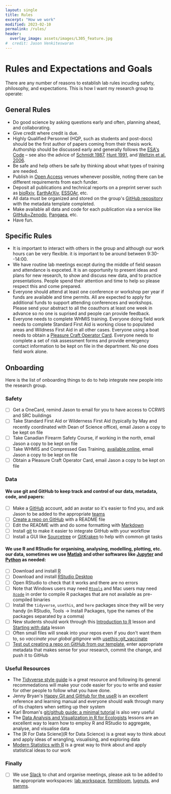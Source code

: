 ```yaml
---
layout: single
title: Rules
excerpt: "How we work"
modified: 2023-02-10
permalink: /rules/
header:
  overlay_image: assets/images/L305_feature.jpg
#  credit: Jason Venkiteswaran
---
```


# Rules and Expectations and Goals

There are any number of reasons to establish lab rules incuding safety, philosophy, and expectations. This is how I want my research group to operate:

## General Rules

* Do good science by asking questions early and often, planning ahead, and collaborating.
* Give credit where credit is due.
* Highly Qualified Personnel (HQP, such as students and post-docs) should be the first author of papers coming from their thesis work. Authorship should be discussed early and generally follows the [ESA's Code](https://www.esa.org/about/code-of-ethics/) – see also the advice of [Schmidt 1987](https://www.jstor.org/stable/20166549), [Hunt 1991](https://10.1038/352187a0), and [Weltzin et al. 2006](https://doi.org/10.1890/1540-9295(2006)4[435:AIEAAA]2.0.CO;2).
* Be safe and help others be safe by thinking about what types of training are needed.
* Publish in [Open Access](http://www.carl-abrc.ca/advancing-research/scholarly-communication/open-access/) venues whenever possible, noting there can be different requirements from each funder.
* Deposit all publications and technical reports on a preprint server such as [bioRxiv](https://www.biorxiv.org/), [EarthArXiv](https://eartharxiv.org/), [ESSOAr](https://www.essoar.org/), etc.
* All data must be organized and stored on the group's [GitHub repository](https://github.com/biogeochem) with the metadata template completed.
* Make available all data and code for each publication via a service like [GitHub+Zenodo](https://guides.github.com/activities/citable-code/), [Pangaea](https://pangaea.de/), etc.
* Have fun.

## Specific Rules

* It is important to interact with others in the group and although our work hours can be very flexible. it is important to be around between 9:30--14:00.
* We have routine lab meetings except during the middle of field season and attendance is expceted. It is an opportunity to present ideas and plans for new research, to show and discuss new data, and to practice presentations. People spend their attention and time to help so please respect this and come prepared.
* Everyone should attend at least one conference or workshop per year if funds are available and time permits. All are expected to apply for additional funds to support attending conferences and workshops. Please send your abstract to all the coauthors at least one week in advance so no one is suprised and people can provide feedback.
* Everyone needs to complete WHMIS training. Everyone doing field work needs to complete Standard First Aid is working close to populated areas and Wildness First Aid in all other cases. Everyone using a boat needs to obtain a [Pleasure Craft Operator Card](https://www.tc.gc.ca/eng/marinesafety/debs-obs-paperwork-paperwork_operator-360.htm). Everyone needs to complete a set of risk assessment forms and provide emergency contact information to be kept on file in the department. No one does field work alone.

## Onboarding

Here is the list of onboarding things to do to help integrate new people into the research group.

### Safety

* [ ] Get a OneCard, remind Jason to email for you to have access to CCRWS and SRC buildings
* [ ] Take Standard First Aid or Wilderness First Aid (typically by May and recently coordinated with Dean of Science office), email Jason a copy to be kept on file
* [ ] Take Canadian Firearm Safety Course, if working in the north, email Jason a copy to be kept on file
* [ ] Take WHMIS and Compressed Gas Training, [available online](https://mylearningspace.wlu.ca/d2l/lms/legacy/selfregistration.d2l?ou=6605), email Jason a copy to be kept on file
* [ ] Obtain a Pleasure Craft Operator Card, email Jason a copy to be kept on file

### Data

#### We use git and GitHub to keep track and control of our data, metadata, code, and papers:

* [ ] Make a [GitHub](https://github.com/) account, add an avatar so it's easier to find you, and ask Jason to be added to the appropriate [teams](https://github.com/orgs/biogeochem/teams)
* [ ] [Create a repo on GitHub](https://docs.github.com/en/free-pro-team@latest/github/getting-started-with-github/create-a-repo) with a README file
* [ ] Edit the README with and do some formatting with [Markdown](https://guides.github.com/features/mastering-markdown/)
* [ ] Install [git](https://git-scm.com/downloads) to make it easier to integrate GitHub with your workflow
* [ ] Install a GUI like [Sourcetree](https://www.sourcetreeapp.com/) or [GitKraken](https://www.gitkraken.com/) to help with common git tasks

#### We use R and RStudio for organising, analysing, modelling, plotting, etc. our data, sometimes we use [Matlab](https://www.mathworks.com/products/matlab.html) and other softwares like [Jupyter](https://jupyter.org/) and [Python](https://www.python.org/) as needed:

* [ ] Download and install [R](https://cloud.r-project.org/)
* [ ] Download and install [RStudio Desktop](https://rstudio.com/products/rstudio/download/#download)
* [ ] Open RStudio to check that it works and there are no errors
* [ ] Note that Windows users may need [`Rtools`](https://cran.r-project.org/bin/windows/Rtools/) and Mac users may need [`Xcode`](https://developer.apple.com/xcode/) in order to compile R packages that are not available as pre-compiled binaries
* [ ] Install the `tidyverse`, `usethis`, and `here` packages since they will be very handy (in RStudio, Tools -> Install Packages, type the names of the packages separated by a comma)
* [ ] New students should work through this [Introduction to R](https://datacarpentry.org/R-ecology-lesson/01-intro-to-r.html) lesson and [Starting with data](https://datacarpentry.org/R-ecology-lesson/02-starting-with-data.html) lesson
* [ ] Often small files will sneak into your repos even if you don't want them to, so *vaccinate your global gitignore* with [usethis::git_vaccinate](https://usethis.r-lib.org/reference/git_vaccinate.html)
* [ ] [Test out creating a repo on GitHub from our template](https://github.com/biogeochem/project_template), enter appropriate metadata that makes sense for your research, commit the change, and push it to GitHub

### Useful Resources

* The [Tidyverse style guide](https://style.tidyverse.org/) is a great resource and following its general recommedations will make your code easier for you to write and easier for other people to follow what you have done.
* Jenny Bryan's [Happy Git and GitHub for the useR](http://happygitwithr.com/) is an excellent reference and learning manual and everyone should walk through many of its chapters when setting up their system
* Karl Broman's [git/github guide: a minimal tutorial](http://kbroman.org/github_tutorial/) is also very useful
* The [Data Analysis and Visualization in R for Ecologists](http://datacarpentry.org/R-ecology-lesson/) lessons are an excellent way to learn how to employ R and RStudio to aggregate, analyse, and visualise data
* The [R For Data Sciene](R for Data Science) is a great way to think about and apply ideas of wrangling, visualising, and exploring data
* [Modern Statistics with R](https://www.modernstatisticswithr.com/) is a great way to think about and apply statistical ideas to our work

### Finally

- [ ] We use [Slack](https://slack.com/intl/en-ca/) to chat and organise meetings, please ask to be added to the appropriate workspaces: [lab workspace](https://biogeochemlab.slack.com/), [formbloom](http://formbloom.slack.com/), [lugnuts](https://lugnuts.slack.com/), and [samms](https://sammsgwf.slack.com/).

